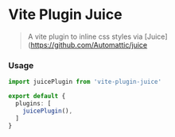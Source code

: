 # Vite Plugin Juice

> A vite plugin to inline css styles via [Juice](https://github.com/Automattic/juice

### Usage

```ts
import juicePlugin from 'vite-plugin-juice'

export default {
  plugins: [
    juicePlugin(),
  ]
}
```
